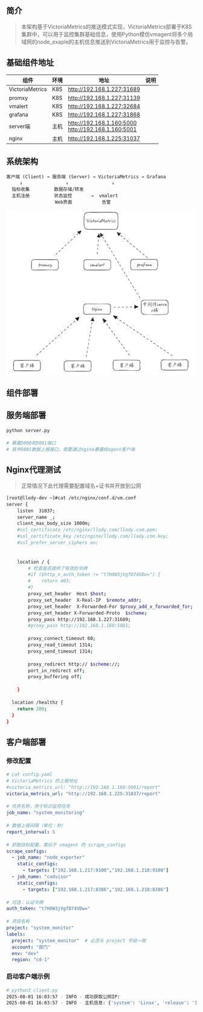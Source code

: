 ## 简介

> 本架构基于VictoriaMetrics的推送模式实现，VictoriaMetrics部署于K8S集群中，可以用于监控集群基础信息，使用Python模仿vmagent将多个局域网的node_exaple的主机信息推送到VictoriaMetrics用于监控与告警。

## 基础组件地址

| 组件            | 环境 | 地址                                                     | 说明 |
| --------------- | ---- | -------------------------------------------------------- | ---- |
| VictoriaMetrics | K8S  | http://192.168.1.227:31689                               |      |
| promxy          | K8S  | http://192.168.1.227:31139                               |      |
| vmalert         | K8S  | http://192.168.1.227:32684                               |      |
| grafana         | K8S  | http://192.168.1.227:31868                               |      |
| server端        | 主机 | http://192.168.1.160:5000<br />http://192.168.1.160:5001 |      |
| nginx           | 主机 | http://192.168.1.225:31037                               |      |

## 系统架构

```plaintext
客户端 (Client) → 服务端 (Server) → VictoriaMetrics → Grafana
     ↓                ↓                ↓
  指标收集         数据存储/转发
  主机注册         状态监控       →  vmalert
                  Web界面           告警
```

![1754036509458](image/1754036509458.png)

## 组件部署

## 服务端部署

```bash
python server.py

# 暴露5000和5001端口
# 其中5001数据上报接口，需要通过nginx暴露给agent客户端
```

## Nginx代理测试

> 正常情况下此代理需要配置域名+证书并开放到公网

```bash
[root@llody-dev ~]#cat /etc/nginx/conf.d/vm.conf 
server {
    listen  31037;
    server_name _;
    client_max_body_size 1000m;
    #ssl_certificate /etc/nginx/llody.com/llody.com.pem;
    #ssl_certificate_key /etc/nginx/llody.com/llody.com.key;
    #ssl_prefer_server_ciphers on;
  

    location / {
        # 检查是否提供了有效的令牌
        #if ($http_x_auth_token != "t7HXW3jVgfD74VDw=") {
        #    return 403;
        #}
        proxy_set_header  Host $host;
        proxy_set_header  X-Real-IP  $remote_addr;
        proxy_set_header  X-Forwarded-For $proxy_add_x_forwarded_for;
        proxy_set_header X-Forwarded-Proto  $scheme;
        proxy_pass http://192.168.1.227:31689;
        #proxy_pass http://192.168.1.160:5001;

        proxy_connect_timeout 60;
        proxy_read_timeout 1314;
        proxy_send_timeout 1314;

        proxy_redirect http:// $scheme://;
        port_in_redirect off;
        proxy_buffering off;
  
    }

  location /healthz {
    return 200;
  }
}
```

## 客户端部署

### 修改配置

```yaml
# cat config.yaml
# VictoriaMetrics 的上报地址
#victoria_metrics_url: "http://192.168.1.160:5001/report"
victoria_metrics_url: "http://192.168.1.225:31037/report"

# 任务名称，用于标识监控任务
job_name: "system_monitoring"

# 数据上报间隔（单位：秒）
report_interval: 5

# 抓取目标配置，类似于 vmagent 的 scrape_configs
scrape_configs:
  - job_name: "node_exporter"
    static_configs:
      - targets: ["192.168.1.217:9100","192.168.1.218:9100"]
  - job_name: "cadvisor"
    static_configs:
      - targets: ["192.168.1.217:8386","192.168.1.218:8386"]

# 可选：认证令牌
auth_token: "t7HXW3jVgfD74VDw="

# 项目名称
project: "system_monitor"
labels:
  project: "system_monitor"  # 必须与 project 字段一致
  account: "部门"
  env: "dev"
  region: "cd-1"
```

### 启动客户端示例

```bash
# python3 client.py 
2025-08-01 16:03:57 - INFO - 成功获取公网IP: 
2025-08-01 16:03:57 - INFO - 主机信息: {'system': 'Linux', 'release': '3.10.0-1160.90.1.el7.x86_64', 'version': '#1 SMP Thu May 4 15:21:22 UTC 2023', 'machine': 'x86_64', 'processor': 'x86_64', 'python_version': '3.9.10', 'cpu_count': 2, 'memory_total': 3.7002029418945312, 'disk_total': 106.04730606079102, 'boot_time': '2025-07-29T22:40:19'}
```
